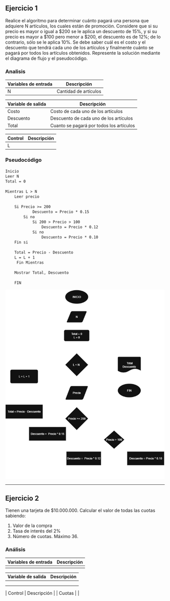 ## Ejercicio 1

Realice el algoritmo para determinar cuánto pagará una persona que adquiere N artículos, los cuales están de promoción. Considere que si su precio es mayor o igual a $200 se le aplica un descuento de 15%, y si su precio es mayor a $100 pero menor a $200, el descuento es de 12%; de lo contrario, sólo se le aplica 10%. Se debe saber cuál es el costo y el descuento que tendrá cada uno de los artículos y finalmente cuánto se pagará por todos los artículos obtenidos. Represente la solución mediante el diagrama de flujo y el pseudocódigo.

### Analisis

| Variables de entrada| Descripción |
|---------------------|-------------|
| N | Cantidad de artículos  |

| Variable de salida | Descripción |
|--------------------|-------------|
| Costo | Costo de cada uno de los artículos |
| Descuento | Descuento de cada uno de los artículos |
| Total | Cuanto se pagará por todos los artículos |

| Control | Descripción |
|------------|-------------|
| L |  |

### Pseudocódigo

```
Inicio
Leer N
Total = 0

Mientras L > N
    Leer precio

    Si Precio >= 200 
            Descuento = Precio * 0.15
        Si no
            Si 200 > Precio > 100 
                Descuento = Precio * 0.12
            Si no
                Descuento = Precio * 0.10
    Fin si
    
    Total = Precio - Descuento
    L = L + 1
     Fin Mientras

    Mostrar Total, Descuento

    FIN
```

![Diagrama de flujo](TareaBucle1.png)

---

## Ejercicio 2

Tienen una tarjeta de $10.000.000. Calcular el valor de todas las cuotas sabiendo:
1. Valor de la compra
2. Tasa de interés del 2%
3. Número de cuotas. Máximo 36. 

### Análisis

| Variables de entrada| Descripción |
|---------------------|-------------|
|  |   |

| Variable de salida | Descripción |
|--------------------|-------------|
|  |  |
|  |  |
|  |  |

| Control | Descripción |
| Cuotas |  |
 